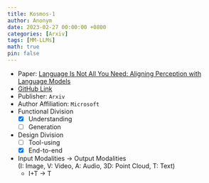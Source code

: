 ```yaml
---
title: Kosmos-1
author: Anonym
date: 2023-02-27 00:00:00 +0800
categories: [Arxiv]
tags: [MM-LLMs]
math: true
pin: false
---
```


- Paper: [Language Is Not All You Need: Aligning Perception with Language Models](https://arxiv.org/abs/2302.14045)
- [GitHub Link](https://github.com/microsoft/unilm)
- Publisher: `Arxiv`
- Author Affiliation: `Microsoft`
- Functional Division
  + [x] Understanding
  + [ ] Generation
- Design Division
  + [ ] Tool-using
  + [x] End-to-end
- Input Modalities $\rightarrow$ Output Modalities <br />(I: Image, V: Video, A: Audio, 3D: Point Cloud, T: Text)
  + I+T $\rightarrow$ T
